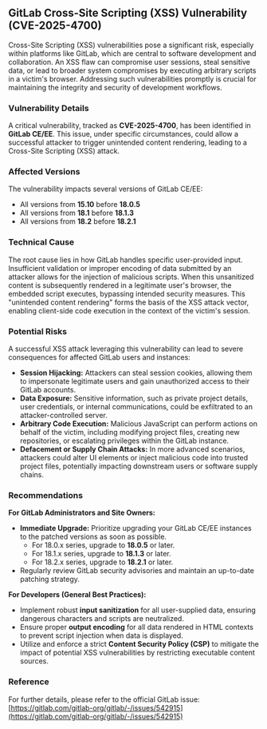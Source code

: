 ## GitLab Cross-Site Scripting (XSS) Vulnerability (CVE-2025-4700)

Cross-Site Scripting (XSS) vulnerabilities pose a significant risk, especially within platforms like GitLab, which are central to software development and collaboration. An XSS flaw can compromise user sessions, steal sensitive data, or lead to broader system compromises by executing arbitrary scripts in a victim's browser. Addressing such vulnerabilities promptly is crucial for maintaining the integrity and security of development workflows.

### Vulnerability Details

A critical vulnerability, tracked as **CVE-2025-4700**, has been identified in **GitLab CE/EE**. This issue, under specific circumstances, could allow a successful attacker to trigger unintended content rendering, leading to a Cross-Site Scripting (XSS) attack.

### Affected Versions

The vulnerability impacts several versions of GitLab CE/EE:

*   All versions from **15.10** before **18.0.5**
*   All versions from **18.1** before **18.1.3**
*   All versions from **18.2** before **18.2.1**

### Technical Cause

The root cause lies in how GitLab handles specific user-provided input. Insufficient validation or improper encoding of data submitted by an attacker allows for the injection of malicious scripts. When this unsanitized content is subsequently rendered in a legitimate user's browser, the embedded script executes, bypassing intended security measures. This "unintended content rendering" forms the basis of the XSS attack vector, enabling client-side code execution in the context of the victim's session.

### Potential Risks

A successful XSS attack leveraging this vulnerability can lead to severe consequences for affected GitLab users and instances:

*   **Session Hijacking:** Attackers can steal session cookies, allowing them to impersonate legitimate users and gain unauthorized access to their GitLab accounts.
*   **Data Exposure:** Sensitive information, such as private project details, user credentials, or internal communications, could be exfiltrated to an attacker-controlled server.
*   **Arbitrary Code Execution:** Malicious JavaScript can perform actions on behalf of the victim, including modifying project files, creating new repositories, or escalating privileges within the GitLab instance.
*   **Defacement or Supply Chain Attacks:** In more advanced scenarios, attackers could alter UI elements or inject malicious code into trusted project files, potentially impacting downstream users or software supply chains.

### Recommendations

**For GitLab Administrators and Site Owners:**

*   **Immediate Upgrade:** Prioritize upgrading your GitLab CE/EE instances to the patched versions as soon as possible.
    *   For 18.0.x series, upgrade to **18.0.5** or later.
    *   For 18.1.x series, upgrade to **18.1.3** or later.
    *   For 18.2.x series, upgrade to **18.2.1** or later.
*   Regularly review GitLab security advisories and maintain an up-to-date patching strategy.

**For Developers (General Best Practices):**

*   Implement robust **input sanitization** for all user-supplied data, ensuring dangerous characters and scripts are neutralized.
*   Ensure proper **output encoding** for all data rendered in HTML contexts to prevent script injection when data is displayed.
*   Utilize and enforce a strict **Content Security Policy (CSP)** to mitigate the impact of potential XSS vulnerabilities by restricting executable content sources.

### Reference

For further details, please refer to the official GitLab issue:
[https://gitlab.com/gitlab-org/gitlab/-/issues/542915](https://gitlab.com/gitlab-org/gitlab/-/issues/542915)